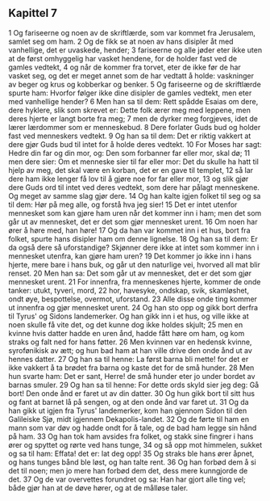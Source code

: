 ## Kapittel 7

1 Og fariseerne og noen av de skriftlærde, som var kommet fra Jerusalem, samlet seg om ham.
2 Og de fikk se at noen av hans disipler åt med vanhellige, det er uvaskede, hender;
3 fariseerne og alle jøder eter ikke uten at de først omhyggelig har vasket hendene, for de holder fast ved de gamles vedtekt,
4 og når de kommer fra torvet, eter de ikke før de har vasket seg, og det er meget annet som de har vedtatt å holde: vaskninger av beger og krus og kobberkar og benker.
5 Og fariseerne og de skriftlærde spurte ham: Hvorfor følger ikke dine disipler de gamles vedtekt, men eter med vanhellige hender?
6 Men han sa til dem: Rett spådde Esaias om dere, dere hyklere, slik som skrevet er: Dette folk ærer meg med leppene, men deres hjerte er langt borte fra meg;
7 men de dyrker meg forgjeves, idet de lærer lærdommer som er menneskebud.
8 Dere forlater Guds bud og holder fast ved menneskers vedtekt.
9 Og han sa til dem: Det er riktig vakkert at dere gjør Guds bud til intet for å holde deres vedtekt.
10 For Moses har sagt: Hedre din far og din mor, og: Den som forbanner far eller mor, skal dø;
11 men dere sier: Om et menneske sier til far eller mor: Det du skulle ha hatt til hjelp av meg, det skal være en korban, det er en gave til templet,
12 så lar dere ham ikke lenger få lov til å gjøre noe for far eller mor,
13 og slik gjør dere Guds ord til intet ved deres vedtekt, som dere har pålagt menneskene. Og meget av samme slag gjør dere.
14 Og han kalte igjen folket til seg og sa til dem: Hør på meg alle, og forstå hva jeg sier!
15 Det er intet utenfor mennesket som kan gjøre ham uren når det kommer inn i ham; men det som går ut av mennesket, det er det som gjør mennesket urent.
16 Om noen har ører å høre med, han høre!
17 Og da han var kommet inn i et hus, bort fra folket, spurte hans disipler ham om denne lignelse.
18 Og han sa til dem: Er da også dere så uforstandige? Skjønner dere ikke at intet som kommer inn i mennesket utenfra, kan gjøre ham uren?
19 Det kommer jo ikke inn i hans hjerte, mere bare i hans buk, og går ut den naturlige vei, hvorved all mat blir renset.
20 Men han sa: Det som går ut av mennesket, det er det som gjør mennesket urent.
21 For innenfra, fra menneskenes hjerte, kommer de onde tanker: utukt, tyveri, mord,
22 hor, havesyke, ondskap, svik, skamløshet, ondt øye, bespottelse, overmot, uforstand.
23 Alle disse onde ting kommer ut innenfra og gjør mennesket urent.
24 Og han sto opp og gikk bort derfra til Tyrus' og Sidons landemerker. Og han gikk inn i et hus, og ville ikke at noen skulle få vite det, og det kunne dog ikke holdes skjult;
25 men en kvinne hvis datter hadde en uren ånd, hadde fått høre om ham, og kom straks og falt ned for hans føtter.
26 Men kvinnen var en hedensk kvinne, syrofønikisk av ætt; og hun bad ham at han ville drive den onde ånd ut av hennes datter.
27 Og han sa til henne: La først barna bli mette! for det er ikke vakkert å ta brødet fra barna og kaste det for de små hunder.
28 Men hun svarte ham: Det er sant, Herre! de små hunder eter jo under bordet av barnas smuler.
29 Og han sa til henne: For dette ords skyld sier jeg deg: Gå bort! Den onde ånd er faret ut av din datter.
30 Og hun gikk bort til sitt hus og fant at barnet lå på sengen, og at den onde ånd var faret ut.
31 Og da han gikk ut igjen fra Tyrus' landemerker, kom han gjennom Sidon til den Galileiske Sjø, midt igjennem Dekapolis-landet.
32 Og de førte til ham en mann som var døv og hadde ondt for å tale, og de bad ham legge sin hånd på ham.
33 Og han tok ham avsides fra folket, og stakk sine fingrer i hans ører og spyttet og rørte ved hans tunge,
34 og så opp mot himmelen, sukket og sa til ham: Effata! det er: lat deg opp!
35 Og straks ble hans ører åpnet, og hans tunges bånd ble løst, og han talte rent.
36 Og han forbød dem å si det til noen; men jo mere han forbød dem det, dess mere kunngjorde de det.
37 Og de var overvettes forundret og sa: Han har gjort alle ting vel; både gjør han at de døve hører, og at de målløse taler.
